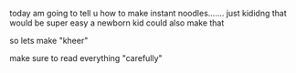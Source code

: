 today am going to tell u how to make instant noodles....... just kididng that would be super easy a newborn kid could also make that 

so lets make "kheer"


make sure to read everything "carefully"